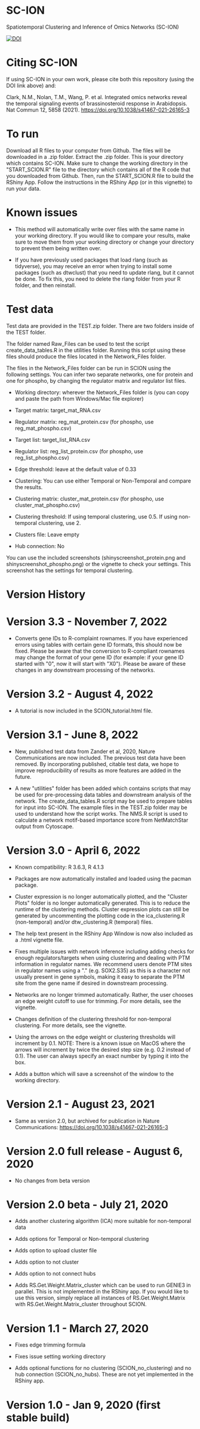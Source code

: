 # SC-ION
Spatiotemporal Clustering and Inference of Omics Networks (SC-ION)

[![DOI](https://zenodo.org/badge/232898677.svg)](https://zenodo.org/badge/latestdoi/232898677)

# Citing SC-ION
If using SC-ION in your own work, please cite both this repository (using the DOI link above) and:

Clark, N.M., Nolan, T.M., Wang, P. et al. Integrated omics networks reveal the temporal signaling events of brassinosteroid response in Arabidopsis. Nat Commun 12, 5858 (2021). https://doi.org/10.1038/s41467-021-26165-3

# To run
Download all R files to your computer from Github. The files will be downloaded in a .zip folder. Extract the .zip folder. This is your directory which contains SC-ION. Make sure to change the working directory in the "START_SCION.R" file to the directory which contains all of the R code that you downloaded from Github. Then, run the START_SCION.R file to build the RShiny App. Follow the instructions in the RShiny App (or in this vignette) to run your data. 

# Known issues

- This method will automatically write over files with the same name in your working directory. If you would like to compare your results, make sure to move them from your working directory or change your directory to prevent them being written over.

- If you have previously used packages that load rlang (such as tidyverse), you may receive an error when trying to install some packages (such as dtwclust) that you need to update rlang, but it cannot be done. To fix this, you need to delete the rlang folder from your R folder, and then reinstall.

# Test data
Test data are provided in the TEST.zip folder. There are two folders inside of the TEST folder. 

The folder named Raw_Files can be used to test the script create_data_tables.R in the utilities folder. Running this script using these files should produce the files located in the Network_Files folder.

The files in the Network_Files folder can be run in SCION using the following settings. You can infer two separate networks, one for protein and one for phospho, by changing the regulator matrix and regulator list files.

- Working directory: wherever the Network_Files folder is (you can copy and paste the path from Windows/Mac file explorer)

- Target matrix: target_mat_RNA.csv

- Regulator matrix: reg_mat_protein.csv (for phospho, use reg_mat_phospho.csv)

- Target list: target_list_RNA.csv

- Regulator list: reg_list_protein.csv (for phospho, use reg_list_phospho.csv)

- Edge threshold: leave at the default value of 0.33

- Clustering: You can use either Temporal or Non-Temporal and compare the results.

- Clustering matrix: cluster_mat_protein.csv (for phospho, use cluster_mat_phospho.csv)

- Clustering threshold: If using temporal clustering, use 0.5. If using non-temporal clustering, use 2. 

- Clusters file: Leave empty

- Hub connection: No

You can use the included screenshots (shinyscreenshot_protein.png and shinyscreenshot_phospho.png) or the vignette to check your settings. This screenshot has the settings for temporal clustering.

# Version History

# Version 3.3 - November 7, 2022

- Converts gene IDs to R-complaint rownames. If you have experienced errors using tables with certain gene ID formats, this should now be fixed. Please be aware that the conversion to R-compliant rownames may change the format of your gene ID (for example: if your gene ID started with "0", now it will start with "X0"). Please be aware of these changes in any downstream processing of the networks.

# Version 3.2 - August 4, 2022

- A tutorial is now included in the SCION_tutorial.html file.

# Version 3.1 - June 8, 2022

- New, published test data from Zander et al, 2020, Nature Communications are now included. The previous test data have been removed. By incorporating published, citable test data, we hope to improve reproducibility of results as more features are added in the future.

- A new "utilities" folder has been added which contains scripts that may be used for pre-processing data tables and downstream analysis of the network. The create_data_tables.R script may be used to prepare tables for input into SC-ION. The example files in the TEST.zip folder may be used to understand how the script works. The NMS.R script is used to calculate a network motif-based importance score from NetMatchStar output from Cytoscape. 

# Version 3.0 - April 6, 2022

- Known compatibility: R 3.6.3, R 4.1.3

- Packages are now automatically installed and loaded using the pacman package. 

- Cluster expression is no longer automatically plotted, and the "Cluster Plots" folder is no longer automatically generated. This is to reduce the runtime of the clustering methods. Cluster expression plots can still be generated by uncommenting the plotting code in the ica_clustering.R (non-temporal) and/or dtw_clustering.R (temporal) files.

- The help text present in the RShiny App Window is now also included as a .html vignette file.

- Fixes multiple issues with network inference including adding checks for enough regulators/targets when using clustering and dealing with PTM information in regulator names. We recommend users denote PTM sites in regulator names using a "." (e.g. SOX2.S35) as this is a character not usually present in gene symbols, making it easy to separate the PTM site from the gene name if desired in downstream processing.

- Networks are no longer trimmed automatically. Rather, the user chooses an edge weight cutoff to use for trimming. For more details, see the vignette.

- Changes definition of the clustering threshold for non-temporal clustering. For more details, see the vignette.

- Using the arrows on the edge weight or clustering thresholds will increment by 0.1. NOTE: There is a known issue on MacOS where the arrows will increment by twice the desired step size (e.g. 0.2 instead of 0.1). The user can always specify an exact number by typing it into the box.

- Adds a button which will save a screenshot of the window to the working directory.

# Version 2.1 - August 23, 2021

- Same as version 2.0, but archived for publication in Nature Communications: https://doi.org/10.1038/s41467-021-26165-3

# Version 2.0 full release - August 6, 2020

- No changes from beta version

# Version 2.0 beta - July 21, 2020

- Adds another clustering algorithm (ICA) more suitable for non-temporal data

- Adds options for Temporal or Non-temporal clustering 

- Adds option to upload cluster file 

- Adds option to not cluster 

- Adds option to not connect hubs 

- Adds RS.Get.Weight.Matrix_cluster which can be used to run GENIE3 in parallel. This is not implemented in the RShiny app. If you would like to use this version, simply replace all instances of RS.Get.Weight.Matrix with RS.Get.Weight.Matrix_cluster throughout SCION.

# Version 1.1 - March 27, 2020

- Fixes edge trimming formula

- Fixes issue setting working directory

- Adds optional functions for no clustering (SCION_no_clustering) and no hub connection (SCION_no_hubs). These are not yet implemented in the RShiny app.

# Version 1.0 - Jan 9, 2020 (first stable build)
